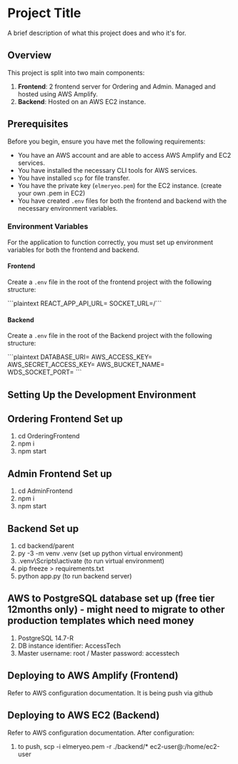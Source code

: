 # Project Title

A brief description of what this project does and who it's for.

## Overview

This project is split into two main components:

1. **Frontend**: 2 frontend server for Ordering and Admin. Managed and hosted using AWS Amplify.
2. **Backend**: Hosted on an AWS EC2 instance.

## Prerequisites

Before you begin, ensure you have met the following requirements:

- You have an AWS account and are able to access AWS Amplify and EC2 services.
- You have installed the necessary CLI tools for AWS services.
- You have installed `scp` for file transfer.
- You have the private key (`elmeryeo.pem`) for the EC2 instance. (create your own .pem in EC2)
- You have created `.env` files for both the frontend and backend with the necessary environment variables.

### Environment Variables

For the application to function correctly, you must set up environment variables for both the frontend and backend.

#### Frontend

Create a `.env` file in the root of the frontend project with the following structure:

\```plaintext
REACT_APP_API_URL=<backend-api-url>
SOCKET_URL=<socket-server-url>/```

#### Backend

Create a `.env` file in the root of the Backend project with the following structure:

\```plaintext
DATABASE_URI=<your-database-uri>
AWS_ACCESS_KEY=<your-aws-access-key>
AWS_SECRET_ACCESS_KEY=<your-aws-secret-key>
AWS_BUCKET_NAME=<your-aws-bucket-name>
WDS_SOCKET_PORT=<your-wds-socket-port>
\```


## Setting Up the Development Environment

## Ordering Frontend Set up
1. cd OrderingFrontend
2. npm i
3. npm start

## Admin Frontend Set up
1. cd AdminFrontend
2. npm i
3. npm start

## Backend Set up
1. cd backend/parent
2. py -3 -m venv .venv (set up python virtual environment)
3. .venv\Scripts\activate (to run virtual environment)
4. pip freeze > requirements.txt
5. python app.py (to run backend server)


## AWS to PostgreSQL database set up (free tier 12months only) - might need to migrate to other production templates which need money
1. PostgreSQL 14.7-R
2. DB instance identifier: AccessTech
3. Master username: root / Master password: accesstech


## Deploying to AWS Amplify (Frontend)
Refer to AWS configuration documentation. It is being push via github

## Deploying to AWS EC2 (Backend)
Refer to AWS configuration documentation. After configuration:
1. to push, scp -i elmeryeo.pem -r ./backend/* ec2-user@<your-ec2-instance-ip>:/home/ec2-user

